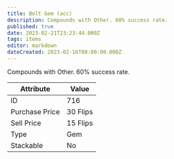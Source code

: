 ```yaml
---
title: Bolt Gem (acc)
description: Compounds with Other. 60% success rate.
published: true
date: 2023-02-21T23:23:44.000Z
tags: items
editor: markdown
dateCreated: 2023-02-16T00:00:00.000Z
---
```


Compounds with Other. 60% success rate.

|Attribute|Value|
|-|-|
|ID|716|
|Purchase Price|30 Flips|
|Sell Price|15 Flips|
|Type|Gem|
|Stackable|No|

